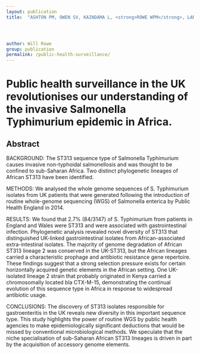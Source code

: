 ```yaml
---
layout: publication
title:  "ASHTON PM, OWEN SV, KAINDAMA L, <strong>ROWE WPM</strong>, LANE CR, LARKIN L, NAIR S, JENKINS C, DE PINNA EM, FEASEY NA, HINTON JCD, DALLMAN TJ. 2017. Public health surveillance in the UK revolutionises our understanding of the invasive Salmonella Typhimurium epidemic... Genome Medicine"




author: Will Rowe
group: publication
permalink: /public-health-surveillance/
---
```


# Public health surveillance in the UK revolutionises our understanding of the invasive Salmonella Typhimurium epidemic in Africa.

## Abstract

BACKGROUND:
The ST313 sequence type of Salmonella Typhimurium causes invasive non-typhoidal salmonellosis and was thought to be confined to sub-Saharan Africa. Two distinct phylogenetic lineages of African ST313 have been identified.

METHODS:
We analysed the whole genome sequences of S. Typhimurium isolates from UK patients that were generated following the introduction of routine whole-genome sequencing (WGS) of Salmonella enterica by Public Health England in 2014.

RESULTS:
We found that 2.7% (84/3147) of S. Typhimurium from patients in England and Wales were ST313 and were associated with gastrointestinal infection. Phylogenetic analysis revealed novel diversity of ST313 that distinguished UK-linked gastrointestinal isolates from African-associated extra-intestinal isolates. The majority of genome degradation of African ST313 lineage 2 was conserved in the UK-ST313, but the African lineages carried a characteristic prophage and antibiotic resistance gene repertoire. These findings suggest that a strong selection pressure exists for certain horizontally acquired genetic elements in the African setting. One UK-isolated lineage 2 strain that probably originated in Kenya carried a chromosomally located bla CTX-M-15, demonstrating the continual evolution of this sequence type in Africa in response to widespread antibiotic usage.

CONCLUSIONS:
The discovery of ST313 isolates responsible for gastroenteritis in the UK reveals new diversity in this important sequence type. This study highlights the power of routine WGS by public health agencies to make epidemiologically significant deductions that would be missed by conventional microbiological methods. We speculate that the niche specialisation of sub-Saharan African ST313 lineages is driven in part by the acquisition of accessory genome elements.

